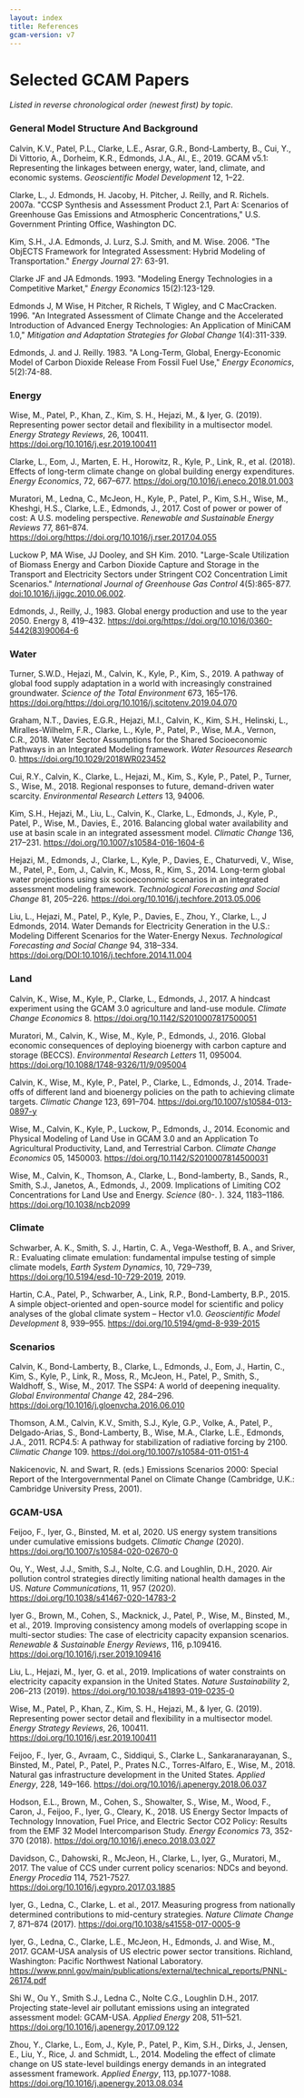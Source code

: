 ```yaml
---
layout: index
title: References
gcam-version: v7
---
```


**Selected GCAM Papers**
====================================

*Listed in reverse chronological order (newest first) by topic.*

### General Model Structure And Background

Calvin, K.V., Patel, P.L., Clarke, L.E., Asrar, G.R., Bond-Lamberty, B., Cui, Y., Di Vittorio, A., Dorheim, K.R., Edmonds, J.A., Al., E., 2019. GCAM v5.1: Representing the linkages between energy, water, land, climate, and economic systems. *Geoscientific Model Development* 12, 1–22.

Clarke, L., J. Edmonds, H. Jacoby, H. Pitcher, J. Reilly, and R. Richels. 2007a. "CCSP Synthesis and Assessment Product 2.1, Part A: Scenarios of Greenhouse Gas Emissions and Atmospheric Concentrations," U.S. Government Printing Office, Washington DC.

Kim, S.H., J.A. Edmonds, J. Lurz, S.J. Smith, and M. Wise. 2006. "The ObjECTS Framework for Integrated Assessment: Hybrid Modeling of Transportation." *Energy Journal* 27: 63-91.

Clarke JF and JA Edmonds. 1993. "Modeling Energy Technologies in a Competitive Market," *Energy Economics* 15(2):123-129.

Edmonds J, M Wise, H Pitcher, R Richels, T Wigley, and C MacCracken. 1996. "An Integrated Assessment of Climate Change and the Accelerated Introduction of Advanced Energy Technologies: An Application of MiniCAM 1.0," *Mitigation and Adaptation Strategies for Global Change* 1(4):311-339.

Edmonds, J. and J. Reilly. 1983. "A Long-Term, Global, Energy-Economic Model of Carbon Dioxide Release From Fossil Fuel Use," *Energy Economics*, 5(2):74-88.

### Energy

Wise, M., Patel, P., Khan, Z., Kim, S. H., Hejazi, M., & Iyer, G. (2019). Representing power sector detail and flexibility in a multisector model. *Energy Strategy Reviews*, 26, 100411. https://doi.org/10.1016/j.esr.2019.100411

Clarke, L., Eom, J., Marten, E. H., Horowitz, R., Kyle, P., Link, R., et al. (2018). Effects of long-term climate change on global building energy expenditures. *Energy Economics*, 72, 667–677. https://doi.org/10.1016/j.eneco.2018.01.003

Muratori, M., Ledna, C., McJeon, H., Kyle, P., Patel, P., Kim, S.H., Wise, M., Kheshgi, H.S., Clarke, L.E., Edmonds, J., 2017. Cost of power or power of cost: A U.S. modeling perspective. *Renewable and Sustainable Energy Reviews* 77, 861–874. https://doi.org/https://doi.org/10.1016/j.rser.2017.04.055

Luckow P, MA Wise, JJ Dooley, and SH Kim. 2010. "Large-Scale Utilization of Biomass Energy and Carbon Dioxide Capture and Storage in the Transport and Electricity Sectors under Stringent CO2 Concentration Limit Scenarios." *International Journal of Greenhouse Gas Control* 4(5):865-877. [doi:10.1016/j.ijggc.2010.06.002](http://dx.doi.org/10.1016/j.ijggc.2010.06.002).

Edmonds, J., Reilly, J., 1983. Global energy production and use to the year 2050. Energy 8, 419–432. https://doi.org/https://doi.org/10.1016/0360-5442(83)90064-6

### Water

Turner, S.W.D., Hejazi, M., Calvin, K., Kyle, P., Kim, S., 2019. A pathway of global food supply adaptation in a world with increasingly constrained groundwater. *Science of the Total Environment* 673, 165–176. https://doi.org/https://doi.org/10.1016/j.scitotenv.2019.04.070

Graham, N.T., Davies, E.G.R., Hejazi, M.I., Calvin, K., Kim, S.H., Helinski, L., Miralles-Wilhelm, F.R., Clarke, L., Kyle, P., Patel, P., Wise, M.A., Vernon, C.R., 2018. Water Sector Assumptions for the Shared Socioeconomic Pathways in an Integrated Modeling framework. *Water Resources Research* 0. https://doi.org/10.1029/2018WR023452

Cui, R.Y., Calvin, K., Clarke, L., Hejazi, M., Kim, S., Kyle, P., Patel, P., Turner, S., Wise, M., 2018. Regional responses to future, demand-driven water scarcity. *Environmental Research Letters* 13, 94006.

Kim, S.H., Hejazi, M., Liu, L., Calvin, K., Clarke, L., Edmonds, J., Kyle, P., Patel, P., Wise, M., Davies, E., 2016. Balancing global water availability and use at basin scale in an integrated assessment model. *Climatic Change*  136, 217–231. https://doi.org/10.1007/s10584-016-1604-6

Hejazi, M., Edmonds, J., Clarke, L., Kyle, P., Davies, E., Chaturvedi, V., Wise, M., Patel, P., Eom, J., Calvin, K., Moss, R., Kim, S., 2014. Long-term global water projections using six socioeconomic scenarios in an integrated assessment modeling framework. *Technological Forecasting and Social Change* 81, 205–226. https://doi.org/10.1016/j.techfore.2013.05.006

Liu, L., Hejazi, M., Patel, P., Kyle, P., Davies, E., Zhou, Y., Clarke, L., J Edmonds, 2014. Water Demands for Electricity Generation in the U.S.: Modeling Different Scenarios for the Water-Energy Nexus. *Technological Forecasting and Social Change* 94, 318–334. https://doi.org/DOI:10.1016/j.techfore.2014.11.004

### Land

Calvin, K., Wise, M., Kyle, P., Clarke, L., Edmonds, J., 2017. A hindcast experiment using the GCAM 3.0 agriculture and land-use module. *Climate Change Economics* 8. https://doi.org/10.1142/S2010007817500051

Muratori, M., Calvin, K., Wise, M., Kyle, P., Edmonds, J., 2016. Global economic consequences of deploying bioenergy with carbon capture and storage (BECCS). *Environmental Research Letters* 11, 095004. https://doi.org/10.1088/1748-9326/11/9/095004

Calvin, K., Wise, M., Kyle, P., Patel, P., Clarke, L., Edmonds, J., 2014. Trade-offs of different land and bioenergy policies on the path to achieving climate targets. *Climatic Change* 123, 691–704. https://doi.org/10.1007/s10584-013-0897-y

Wise, M., Calvin, K., Kyle, P., Luckow, P., Edmonds, J., 2014. Economic and Physical Modeling of Land Use in GCAM 3.0 and an Application To Agricultural Productivity, Land, and Terrestrial Carbon. *Climate Change Economics* 05, 1450003. https://doi.org/10.1142/S2010007814500031

Wise, M., Calvin, K., Thomson, A., Clarke, L., Bond-lamberty, B., Sands, R., Smith, S.J., Janetos, A., Edmonds, J., 2009. Implications of Limiting CO2 Concentrations for Land Use and Energy. *Science* (80-. ). 324, 1183–1186. https://doi.org/10.1038/ncb2099

### Climate

Schwarber, A. K., Smith, S. J., Hartin, C. A., Vega-Westhoff, B. A., and Sriver, R.: Evaluating climate emulation: fundamental impulse testing of simple climate models, *Earth System Dynamics*, 10, 729–739, https://doi.org/10.5194/esd-10-729-2019, 2019.

Hartin, C.A., Patel, P., Schwarber, A., Link, R.P., Bond-Lamberty, B.P., 2015. A simple object-oriented and open-source model for scientific and policy analyses of the global climate system – Hector v1.0. *Geoscientific Model Development* 8, 939–955. https://doi.org/10.5194/gmd-8-939-2015

### Scenarios

Calvin, K., Bond-Lamberty, B., Clarke, L., Edmonds, J., Eom, J., Hartin, C., Kim, S., Kyle, P., Link, R., Moss, R., McJeon, H., Patel, P., Smith, S., Waldhoff, S., Wise, M., 2017. The SSP4: A world of deepening inequality. *Global Environmental Change* 42, 284–296. https://doi.org/10.1016/j.gloenvcha.2016.06.010

Thomson, A.M., Calvin, K.V., Smith, S.J., Kyle, G.P., Volke, A., Patel, P., Delgado-Arias, S., Bond-Lamberty, B., Wise, M.A., Clarke, L.E., Edmonds, J.A., 2011. RCP4.5: A pathway for stabilization of radiative forcing by 2100. *Climatic Change* 109. https://doi.org/10.1007/s10584-011-0151-4

Nakicenovic, N. and Swart, R. (eds.) Emissions Scenarios 2000: Special Report of the Intergovernmental Panel on Climate Change (Cambridge, U.K.: Cambridge University Press, 2001).

### GCAM-USA

Feijoo, F., Iyer, G., Binsted, M. et al, 2020. US energy system transitions under cumulative emissions budgets. *Climatic Change* (2020). https://doi.org/10.1007/s10584-020-02670-0

Ou, Y., West, J.J., Smith, S.J., Nolte, C.G. and Loughlin, D.H., 2020. Air pollution control strategies directly limiting national health damages in the US. *Nature Communications*, 11, 957 (2020). https://doi.org/10.1038/s41467-020-14783-2

Iyer G., Brown, M., Cohen, S., Macknick, J., Patel, P., Wise, M., Binsted, M., et al., 2019. Improving consistency among models of overlapping scope in multi-sector studies: The case of electricity capacity expansion scenarios. *Renewable & Sustainable Energy Reviews*, 116, p.109416. https://doi.org/10.1016/j.rser.2019.109416

Liu, L., Hejazi, M., Iyer, G. et al., 2019. Implications of water constraints on electricity capacity expansion in the United States. *Nature Sustainability* 2, 206–213 (2019). https://doi.org/10.1038/s41893-019-0235-0

Wise, M., Patel, P., Khan, Z., Kim, S. H., Hejazi, M., & Iyer, G. (2019). Representing power sector detail and flexibility in a multisector model. *Energy Strategy Reviews*, 26, 100411. https://doi.org/10.1016/j.esr.2019.100411

Feijoo, F., Iyer, G., Avraam, C., Siddiqui, S., Clarke L., Sankaranarayanan, S., Binsted, M., Patel, P., Patel, P., Prates N.C., Torres-Alfaro, E., Wise, M., 2018. Natural gas infrastructure development in the United States. *Applied Energy*, 228, 149–166. https://doi.org/10.1016/j.apenergy.2018.06.037

Hodson, E.L., Brown, M., Cohen, S., Showalter, S., Wise, M., Wood, F., Caron, J., Feijoo, F., Iyer, G., Cleary, K., 2018. US Energy Sector Impacts of Technology Innovation, Fuel Price, and Electric Sector CO2 Policy: Results from the EMF 32 Model Intercomparison Study. *Energy Economics* 73, 352-370 (2018). https://doi.org/10.1016/j.eneco.2018.03.027

Davidson, C., Dahowski, R., McJeon, H., Clarke, L., Iyer, G., Muratori, M., 2017. The value of CCS under current policy scenarios: NDCs and beyond. *Energy Procedia* 114, 7521-7527. https://doi.org/10.1016/j.egypro.2017.03.1885

Iyer, G., Ledna, C., Clarke, L. et al., 2017. Measuring progress from nationally determined contributions to mid-century strategies. *Nature Climate Change* 7, 871–874 (2017). https://doi.org/10.1038/s41558-017-0005-9

Iyer, G., Ledna, C., Clarke, L.E., McJeon, H., Edmonds, J. and Wise, M., 2017. GCAM-USA analysis of US electric power sector transitions. Richland, Washington: Pacific Northwest National Laboratory. https://www.pnnl.gov/main/publications/external/technical_reports/PNNL-26174.pdf

Shi W., Ou Y., Smith S.J., Ledna C., Nolte C.G., Loughlin D.H., 2017. Projecting state-level air pollutant emissions using an integrated assessment model: GCAM-USA. *Applied Energy* 208, 511–521. https://doi.org/10.1016/j.apenergy.2017.09.122

Zhou, Y., Clarke, L., Eom, J., Kyle, P., Patel, P., Kim, S.H., Dirks, J., Jensen, E., Liu, Y., Rice, J. and Schmidt, L., 2014. Modeling the effect of climate change on US state-level buildings energy demands in an integrated assessment framework. *Applied Energy*, 113, pp.1077-1088. https://doi.org/10.1016/j.apenergy.2013.08.034
  
